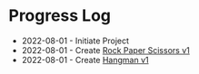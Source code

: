 # Progress Log
- 2022-08-01 - Initiate Project
- 2022-08-01 - Create [Rock Paper Scissors v1](/rockPaperScissors/v1/)
- 2022-08-01 - Create [Hangman v1](/hangman/v1/)

